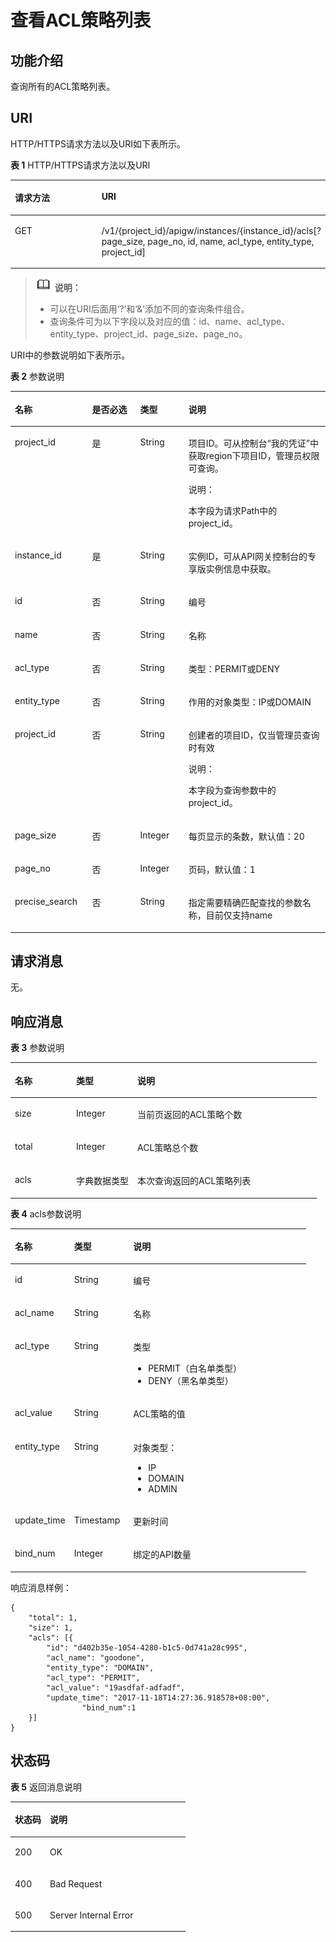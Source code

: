 # 查看ACL策略列表<a name="apig-phapi-180713090"></a>

## 功能介绍<a name="section54506040"></a>

查询所有的ACL策略列表。

## URI<a name="section20792320"></a>

HTTP/HTTPS请求方法以及URI如下表所示。

**表 1**  HTTP/HTTPS请求方法以及URI

<a name="table49710652"></a>
<table><thead align="left"><tr id="row2321837"><th class="cellrowborder" valign="top" width="34%" id="mcps1.2.3.1.1"><p id="p53851113"><a name="p53851113"></a><a name="p53851113"></a>请求方法</p>
</th>
<th class="cellrowborder" valign="top" width="66%" id="mcps1.2.3.1.2"><p id="p66972893"><a name="p66972893"></a><a name="p66972893"></a>URI</p>
</th>
</tr>
</thead>
<tbody><tr id="row56095282"><td class="cellrowborder" valign="top" width="34%" headers="mcps1.2.3.1.1 "><p id="p47424016"><a name="p47424016"></a><a name="p47424016"></a>GET</p>
</td>
<td class="cellrowborder" valign="top" width="66%" headers="mcps1.2.3.1.2 "><p id="p16140062"><a name="p16140062"></a><a name="p16140062"></a>/v1/{project_id}/apigw/instances/{instance_id}/acls[?page_size, page_no, id, name, acl_type, entity_type, project_id]</p>
</td>
</tr>
</tbody>
</table>

>![](public_sys-resources/icon-note.gif) **说明：**   
>-   可以在URI后面用‘?’和‘&’添加不同的查询条件组合。  
>-   查询条件可为以下字段以及对应的值：id、name、acl\_type、entity\_type、project\_id、page\_size、page\_no。  

URI中的参数说明如下表所示。

**表 2**  参数说明

<a name="table41548102"></a>
<table><thead align="left"><tr id="row34623372"><th class="cellrowborder" valign="top" width="24.48755124487551%" id="mcps1.2.5.1.1"><p id="p53029720"><a name="p53029720"></a><a name="p53029720"></a>名称</p>
</th>
<th class="cellrowborder" valign="top" width="15.308469153084694%" id="mcps1.2.5.1.2"><p id="p440089"><a name="p440089"></a><a name="p440089"></a>是否必选</p>
</th>
<th class="cellrowborder" valign="top" width="15.308469153084694%" id="mcps1.2.5.1.3"><p id="p35647287"><a name="p35647287"></a><a name="p35647287"></a>类型</p>
</th>
<th class="cellrowborder" valign="top" width="44.89551044895511%" id="mcps1.2.5.1.4"><p id="p1749145"><a name="p1749145"></a><a name="p1749145"></a>说明</p>
</th>
</tr>
</thead>
<tbody><tr id="row458174371913"><td class="cellrowborder" valign="top" width="24.48755124487551%" headers="mcps1.2.5.1.1 "><p id="p55878963"><a name="p55878963"></a><a name="p55878963"></a>project_id</p>
</td>
<td class="cellrowborder" valign="top" width="15.308469153084694%" headers="mcps1.2.5.1.2 "><p id="p29902160"><a name="p29902160"></a><a name="p29902160"></a>是</p>
</td>
<td class="cellrowborder" valign="top" width="15.308469153084694%" headers="mcps1.2.5.1.3 "><p id="p6155914"><a name="p6155914"></a><a name="p6155914"></a>String</p>
</td>
<td class="cellrowborder" valign="top" width="44.89551044895511%" headers="mcps1.2.5.1.4 "><p id="p28867016"><a name="p28867016"></a><a name="p28867016"></a>项目ID。可从控制台“我的凭证”中获取region下项目ID，管理员权限可查询。</p>
<div class="note" id="note2872111254811"><a name="note2872111254811"></a><a name="note2872111254811"></a><span class="notetitle"> 说明： </span><div class="notebody"><p id="p0872912174810"><a name="p0872912174810"></a><a name="p0872912174810"></a>本字段为请求Path中的project_id。</p>
</div></div>
</td>
</tr>
<tr id="row139752420199"><td class="cellrowborder" valign="top" width="24.48755124487551%" headers="mcps1.2.5.1.1 "><p id="p1780913159538"><a name="p1780913159538"></a><a name="p1780913159538"></a>instance_id</p>
</td>
<td class="cellrowborder" valign="top" width="15.308469153084694%" headers="mcps1.2.5.1.2 "><p id="p9809215115310"><a name="p9809215115310"></a><a name="p9809215115310"></a>是</p>
</td>
<td class="cellrowborder" valign="top" width="15.308469153084694%" headers="mcps1.2.5.1.3 "><p id="p1280914152538"><a name="p1280914152538"></a><a name="p1280914152538"></a>String</p>
</td>
<td class="cellrowborder" valign="top" width="44.89551044895511%" headers="mcps1.2.5.1.4 "><p id="p1880914157537"><a name="p1880914157537"></a><a name="p1880914157537"></a>实例ID，可从API网关控制台的专享版实例信息中获取。</p>
</td>
</tr>
<tr id="row7463080"><td class="cellrowborder" valign="top" width="24.48755124487551%" headers="mcps1.2.5.1.1 "><p id="p529739"><a name="p529739"></a><a name="p529739"></a>id</p>
</td>
<td class="cellrowborder" valign="top" width="15.308469153084694%" headers="mcps1.2.5.1.2 "><p id="p42908907"><a name="p42908907"></a><a name="p42908907"></a>否</p>
</td>
<td class="cellrowborder" valign="top" width="15.308469153084694%" headers="mcps1.2.5.1.3 "><p id="p53069423"><a name="p53069423"></a><a name="p53069423"></a>String</p>
</td>
<td class="cellrowborder" valign="top" width="44.89551044895511%" headers="mcps1.2.5.1.4 "><p id="p3656000"><a name="p3656000"></a><a name="p3656000"></a>编号</p>
</td>
</tr>
<tr id="row32904000"><td class="cellrowborder" valign="top" width="24.48755124487551%" headers="mcps1.2.5.1.1 "><p id="p47978350"><a name="p47978350"></a><a name="p47978350"></a>name</p>
</td>
<td class="cellrowborder" valign="top" width="15.308469153084694%" headers="mcps1.2.5.1.2 "><p id="p61041181"><a name="p61041181"></a><a name="p61041181"></a>否</p>
</td>
<td class="cellrowborder" valign="top" width="15.308469153084694%" headers="mcps1.2.5.1.3 "><p id="p45388661"><a name="p45388661"></a><a name="p45388661"></a>String</p>
</td>
<td class="cellrowborder" valign="top" width="44.89551044895511%" headers="mcps1.2.5.1.4 "><p id="p52602909"><a name="p52602909"></a><a name="p52602909"></a>名称</p>
</td>
</tr>
<tr id="row3664134"><td class="cellrowborder" valign="top" width="24.48755124487551%" headers="mcps1.2.5.1.1 "><p id="p28359466"><a name="p28359466"></a><a name="p28359466"></a>acl_type</p>
</td>
<td class="cellrowborder" valign="top" width="15.308469153084694%" headers="mcps1.2.5.1.2 "><p id="p15415410"><a name="p15415410"></a><a name="p15415410"></a>否</p>
</td>
<td class="cellrowborder" valign="top" width="15.308469153084694%" headers="mcps1.2.5.1.3 "><p id="p40688711"><a name="p40688711"></a><a name="p40688711"></a>String</p>
</td>
<td class="cellrowborder" valign="top" width="44.89551044895511%" headers="mcps1.2.5.1.4 "><p id="p7451280"><a name="p7451280"></a><a name="p7451280"></a>类型：PERMIT或DENY</p>
</td>
</tr>
<tr id="row67061524"><td class="cellrowborder" valign="top" width="24.48755124487551%" headers="mcps1.2.5.1.1 "><p id="p63274343"><a name="p63274343"></a><a name="p63274343"></a>entity_type</p>
</td>
<td class="cellrowborder" valign="top" width="15.308469153084694%" headers="mcps1.2.5.1.2 "><p id="p24948130"><a name="p24948130"></a><a name="p24948130"></a>否</p>
</td>
<td class="cellrowborder" valign="top" width="15.308469153084694%" headers="mcps1.2.5.1.3 "><p id="p7532654"><a name="p7532654"></a><a name="p7532654"></a>String</p>
</td>
<td class="cellrowborder" valign="top" width="44.89551044895511%" headers="mcps1.2.5.1.4 "><p id="p6165234"><a name="p6165234"></a><a name="p6165234"></a>作用的对象类型：IP或DOMAIN</p>
</td>
</tr>
<tr id="row11754417143714"><td class="cellrowborder" valign="top" width="24.48755124487551%" headers="mcps1.2.5.1.1 "><p id="p13754617133710"><a name="p13754617133710"></a><a name="p13754617133710"></a>project_id</p>
</td>
<td class="cellrowborder" valign="top" width="15.308469153084694%" headers="mcps1.2.5.1.2 "><p id="p14754111763712"><a name="p14754111763712"></a><a name="p14754111763712"></a>否</p>
</td>
<td class="cellrowborder" valign="top" width="15.308469153084694%" headers="mcps1.2.5.1.3 "><p id="p57541173377"><a name="p57541173377"></a><a name="p57541173377"></a>String</p>
</td>
<td class="cellrowborder" valign="top" width="44.89551044895511%" headers="mcps1.2.5.1.4 "><p id="p117547176376"><a name="p117547176376"></a><a name="p117547176376"></a>创建者的项目ID，仅当管理员查询时有效</p>
<div class="note" id="note317714454617"><a name="note317714454617"></a><a name="note317714454617"></a><span class="notetitle"> 说明： </span><div class="notebody"><p id="p7326104620"><a name="p7326104620"></a><a name="p7326104620"></a>本字段为查询参数中的project_id。</p>
</div></div>
</td>
</tr>
<tr id="row45249232"><td class="cellrowborder" valign="top" width="24.48755124487551%" headers="mcps1.2.5.1.1 "><p id="p41309167"><a name="p41309167"></a><a name="p41309167"></a>page_size</p>
</td>
<td class="cellrowborder" valign="top" width="15.308469153084694%" headers="mcps1.2.5.1.2 "><p id="p57708255"><a name="p57708255"></a><a name="p57708255"></a>否</p>
</td>
<td class="cellrowborder" valign="top" width="15.308469153084694%" headers="mcps1.2.5.1.3 "><p id="p43857096"><a name="p43857096"></a><a name="p43857096"></a>Integer</p>
</td>
<td class="cellrowborder" valign="top" width="44.89551044895511%" headers="mcps1.2.5.1.4 "><p id="p62763857"><a name="p62763857"></a><a name="p62763857"></a>每页显示的条数，默认值：20</p>
</td>
</tr>
<tr id="row28003801"><td class="cellrowborder" valign="top" width="24.48755124487551%" headers="mcps1.2.5.1.1 "><p id="p53715381"><a name="p53715381"></a><a name="p53715381"></a>page_no</p>
</td>
<td class="cellrowborder" valign="top" width="15.308469153084694%" headers="mcps1.2.5.1.2 "><p id="p55978630"><a name="p55978630"></a><a name="p55978630"></a>否</p>
</td>
<td class="cellrowborder" valign="top" width="15.308469153084694%" headers="mcps1.2.5.1.3 "><p id="p37975220"><a name="p37975220"></a><a name="p37975220"></a>Integer</p>
</td>
<td class="cellrowborder" valign="top" width="44.89551044895511%" headers="mcps1.2.5.1.4 "><p id="p56093990"><a name="p56093990"></a><a name="p56093990"></a>页码，默认值：1</p>
</td>
</tr>
<tr id="row114619568504"><td class="cellrowborder" valign="top" width="24.48755124487551%" headers="mcps1.2.5.1.1 "><p id="p814795675016"><a name="p814795675016"></a><a name="p814795675016"></a>precise_search</p>
</td>
<td class="cellrowborder" valign="top" width="15.308469153084694%" headers="mcps1.2.5.1.2 "><p id="p18147185612502"><a name="p18147185612502"></a><a name="p18147185612502"></a>否</p>
</td>
<td class="cellrowborder" valign="top" width="15.308469153084694%" headers="mcps1.2.5.1.3 "><p id="p3147135625016"><a name="p3147135625016"></a><a name="p3147135625016"></a>String</p>
</td>
<td class="cellrowborder" valign="top" width="44.89551044895511%" headers="mcps1.2.5.1.4 "><p id="p014785645017"><a name="p014785645017"></a><a name="p014785645017"></a>指定需要精确匹配查找的参数名称，目前仅支持name</p>
</td>
</tr>
</tbody>
</table>

## 请求消息<a name="section52913152"></a>

无。

## 响应消息<a name="section58106904"></a>

**表 3**  参数说明

<a name="table62046156"></a>
<table><thead align="left"><tr id="row49550150"><th class="cellrowborder" valign="top" width="20%" id="mcps1.2.4.1.1"><p id="p54139234"><a name="p54139234"></a><a name="p54139234"></a>名称</p>
</th>
<th class="cellrowborder" valign="top" width="20%" id="mcps1.2.4.1.2"><p id="p23201867"><a name="p23201867"></a><a name="p23201867"></a>类型</p>
</th>
<th class="cellrowborder" valign="top" width="60%" id="mcps1.2.4.1.3"><p id="p303080"><a name="p303080"></a><a name="p303080"></a>说明</p>
</th>
</tr>
</thead>
<tbody><tr id="row24549538"><td class="cellrowborder" valign="top" width="20%" headers="mcps1.2.4.1.1 "><p id="p42355552"><a name="p42355552"></a><a name="p42355552"></a>size</p>
</td>
<td class="cellrowborder" valign="top" width="20%" headers="mcps1.2.4.1.2 "><p id="p8247691"><a name="p8247691"></a><a name="p8247691"></a>Integer</p>
</td>
<td class="cellrowborder" valign="top" width="60%" headers="mcps1.2.4.1.3 "><p id="p64083210"><a name="p64083210"></a><a name="p64083210"></a>当前页返回的ACL策略个数</p>
</td>
</tr>
<tr id="row39877981"><td class="cellrowborder" valign="top" width="20%" headers="mcps1.2.4.1.1 "><p id="p8890998"><a name="p8890998"></a><a name="p8890998"></a>total</p>
</td>
<td class="cellrowborder" valign="top" width="20%" headers="mcps1.2.4.1.2 "><p id="p49082199"><a name="p49082199"></a><a name="p49082199"></a>Integer</p>
</td>
<td class="cellrowborder" valign="top" width="60%" headers="mcps1.2.4.1.3 "><p id="p16235177"><a name="p16235177"></a><a name="p16235177"></a>ACL策略总个数</p>
</td>
</tr>
<tr id="row11898867"><td class="cellrowborder" valign="top" width="20%" headers="mcps1.2.4.1.1 "><p id="p24284209"><a name="p24284209"></a><a name="p24284209"></a>acls</p>
</td>
<td class="cellrowborder" valign="top" width="20%" headers="mcps1.2.4.1.2 "><p id="p20863923"><a name="p20863923"></a><a name="p20863923"></a>字典数据类型</p>
</td>
<td class="cellrowborder" valign="top" width="60%" headers="mcps1.2.4.1.3 "><p id="p12256226"><a name="p12256226"></a><a name="p12256226"></a>本次查询返回的ACL策略列表</p>
</td>
</tr>
</tbody>
</table>

**表 4**  acls参数说明

<a name="table43197173"></a>
<table><thead align="left"><tr id="row67072250"><th class="cellrowborder" valign="top" width="20%" id="mcps1.2.4.1.1"><p id="p64143135"><a name="p64143135"></a><a name="p64143135"></a>名称</p>
</th>
<th class="cellrowborder" valign="top" width="20%" id="mcps1.2.4.1.2"><p id="p28211424"><a name="p28211424"></a><a name="p28211424"></a>类型</p>
</th>
<th class="cellrowborder" valign="top" width="60%" id="mcps1.2.4.1.3"><p id="p3424039"><a name="p3424039"></a><a name="p3424039"></a>说明</p>
</th>
</tr>
</thead>
<tbody><tr id="row8911705"><td class="cellrowborder" valign="top" width="20%" headers="mcps1.2.4.1.1 "><p id="p50759520"><a name="p50759520"></a><a name="p50759520"></a>id</p>
</td>
<td class="cellrowborder" valign="top" width="20%" headers="mcps1.2.4.1.2 "><p id="p17880484"><a name="p17880484"></a><a name="p17880484"></a>String</p>
</td>
<td class="cellrowborder" valign="top" width="60%" headers="mcps1.2.4.1.3 "><p id="p39033100"><a name="p39033100"></a><a name="p39033100"></a>编号</p>
</td>
</tr>
<tr id="row15753585"><td class="cellrowborder" valign="top" width="20%" headers="mcps1.2.4.1.1 "><p id="p972043"><a name="p972043"></a><a name="p972043"></a>acl_name</p>
</td>
<td class="cellrowborder" valign="top" width="20%" headers="mcps1.2.4.1.2 "><p id="p11626686"><a name="p11626686"></a><a name="p11626686"></a>String</p>
</td>
<td class="cellrowborder" valign="top" width="60%" headers="mcps1.2.4.1.3 "><p id="p2237489"><a name="p2237489"></a><a name="p2237489"></a>名称</p>
</td>
</tr>
<tr id="row20137402"><td class="cellrowborder" valign="top" width="20%" headers="mcps1.2.4.1.1 "><p id="p20516848"><a name="p20516848"></a><a name="p20516848"></a>acl_type</p>
</td>
<td class="cellrowborder" valign="top" width="20%" headers="mcps1.2.4.1.2 "><p id="p51252028"><a name="p51252028"></a><a name="p51252028"></a>String</p>
</td>
<td class="cellrowborder" valign="top" width="60%" headers="mcps1.2.4.1.3 "><p id="p57773571"><a name="p57773571"></a><a name="p57773571"></a>类型</p>
<a name="ul50200097"></a><a name="ul50200097"></a><ul id="ul50200097"><li>PERMIT（白名单类型）</li><li>DENY（黑名单类型）</li></ul>
</td>
</tr>
<tr id="row21540392"><td class="cellrowborder" valign="top" width="20%" headers="mcps1.2.4.1.1 "><p id="p67050197"><a name="p67050197"></a><a name="p67050197"></a>acl_value</p>
</td>
<td class="cellrowborder" valign="top" width="20%" headers="mcps1.2.4.1.2 "><p id="p62356895"><a name="p62356895"></a><a name="p62356895"></a>String</p>
</td>
<td class="cellrowborder" valign="top" width="60%" headers="mcps1.2.4.1.3 "><p id="p101249161544"><a name="p101249161544"></a><a name="p101249161544"></a>ACL策略的值</p>
</td>
</tr>
<tr id="row25475801"><td class="cellrowborder" valign="top" width="20%" headers="mcps1.2.4.1.1 "><p id="p50274025"><a name="p50274025"></a><a name="p50274025"></a>entity_type</p>
</td>
<td class="cellrowborder" valign="top" width="20%" headers="mcps1.2.4.1.2 "><p id="p45664242"><a name="p45664242"></a><a name="p45664242"></a>String</p>
</td>
<td class="cellrowborder" valign="top" width="60%" headers="mcps1.2.4.1.3 "><p id="p7816091"><a name="p7816091"></a><a name="p7816091"></a>对象类型：</p>
<a name="ul3235955"></a><a name="ul3235955"></a><ul id="ul3235955"><li>IP</li><li>DOMAIN</li><li>ADMIN</li></ul>
</td>
</tr>
<tr id="row10201070"><td class="cellrowborder" valign="top" width="20%" headers="mcps1.2.4.1.1 "><p id="p20980328"><a name="p20980328"></a><a name="p20980328"></a>update_time</p>
</td>
<td class="cellrowborder" valign="top" width="20%" headers="mcps1.2.4.1.2 "><p id="p21685027"><a name="p21685027"></a><a name="p21685027"></a>Timestamp</p>
</td>
<td class="cellrowborder" valign="top" width="60%" headers="mcps1.2.4.1.3 "><p id="p11656775"><a name="p11656775"></a><a name="p11656775"></a>更新时间</p>
</td>
</tr>
<tr id="row37491016615"><td class="cellrowborder" valign="top" width="20%" headers="mcps1.2.4.1.1 "><p id="p52361752033"><a name="p52361752033"></a><a name="p52361752033"></a>bind_num</p>
</td>
<td class="cellrowborder" valign="top" width="20%" headers="mcps1.2.4.1.2 "><p id="p12236185032"><a name="p12236185032"></a><a name="p12236185032"></a>Integer</p>
</td>
<td class="cellrowborder" valign="top" width="60%" headers="mcps1.2.4.1.3 "><p id="p17236557312"><a name="p17236557312"></a><a name="p17236557312"></a>绑定的API数量</p>
</td>
</tr>
</tbody>
</table>

响应消息样例：

```
{
	"total": 1,
	"size": 1,
	"acls": [{
		"id": "d402b35e-1054-4280-b1c5-0d741a28c995",
		"acl_name": "goodone",
		"entity_type": "DOMAIN",
		"acl_type": "PERMIT",
		"acl_value": "19asdfaf-adfadf",
		"update_time": "2017-11-18T14:27:36.918578+08:00",
                "bind_num":1
	}]
}
```

## 状态码<a name="section6456322"></a>

**表 5**  返回消息说明

<a name="table7663352"></a>
<table><thead align="left"><tr id="row65346335"><th class="cellrowborder" valign="top" width="20%" id="mcps1.2.3.1.1"><p id="p58561797"><a name="p58561797"></a><a name="p58561797"></a>状态码</p>
</th>
<th class="cellrowborder" valign="top" width="80%" id="mcps1.2.3.1.2"><p id="p45885123"><a name="p45885123"></a><a name="p45885123"></a>说明</p>
</th>
</tr>
</thead>
<tbody><tr id="row25707522"><td class="cellrowborder" valign="top" width="20%" headers="mcps1.2.3.1.1 "><p id="p1934570"><a name="p1934570"></a><a name="p1934570"></a>200</p>
</td>
<td class="cellrowborder" valign="top" width="80%" headers="mcps1.2.3.1.2 "><p id="p22482466"><a name="p22482466"></a><a name="p22482466"></a>OK</p>
</td>
</tr>
<tr id="row1015603"><td class="cellrowborder" valign="top" width="20%" headers="mcps1.2.3.1.1 "><p id="p15155047"><a name="p15155047"></a><a name="p15155047"></a>400</p>
</td>
<td class="cellrowborder" valign="top" width="80%" headers="mcps1.2.3.1.2 "><p id="p19599295"><a name="p19599295"></a><a name="p19599295"></a>Bad Request</p>
</td>
</tr>
<tr id="row42175932"><td class="cellrowborder" valign="top" width="20%" headers="mcps1.2.3.1.1 "><p id="p60807366"><a name="p60807366"></a><a name="p60807366"></a>500</p>
</td>
<td class="cellrowborder" valign="top" width="80%" headers="mcps1.2.3.1.2 "><p id="p6744143"><a name="p6744143"></a><a name="p6744143"></a>Server Internal Error</p>
</td>
</tr>
</tbody>
</table>

